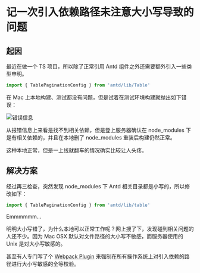 # 记一次引入依赖路径未注意大小写导致的问题

## 起因
最近在做一个 TS 项目，所以除了正常引用 Antd 组件之外还需要额外引入一些类型申明。
```js
import { TablePaginationConfig } from 'antd/lib/Table'
```
在 Mac 上本地构建、测试都没有问题，但是试着在测试环境构建就抛出如下错误：

![错误信息](https://pic.imgdb.cn/item/60b5a2dd39f6859bc27f714e.jpg)

从报错信息上来看是找不到相关依赖，但是登上服务器确认在 node_modules 下是有相关依赖的，并且在本地删了 node_modules 重装后构建仍然正常。  

这种本地正常，但是一上线就翻车的情况确实比较让人头疼。

## 解决方案
经过再三检查，突然发现 node_modules 下 Antd 相关目录都是小写的，所以修改如下：
```js
import { TablePaginationConfig } from 'antd/lib/table'
```
Emmmmmm...  

明明大小写错了，为什么本地可以正常工作呢？网上搜了下，发现碰到相关问题的人还不少。因为 Mac OSX 默认对文件路径的大小写不敏感，而服务器使用的 Unix 是对大小写敏感的。  

甚至有人专门写了个 [Webpack Plugin](https://github.com/Urthen/case-sensitive-paths-webpack-plugin) 来强制在所有操作系统上对引入依赖的路径进行大小写敏感的全等校验。


